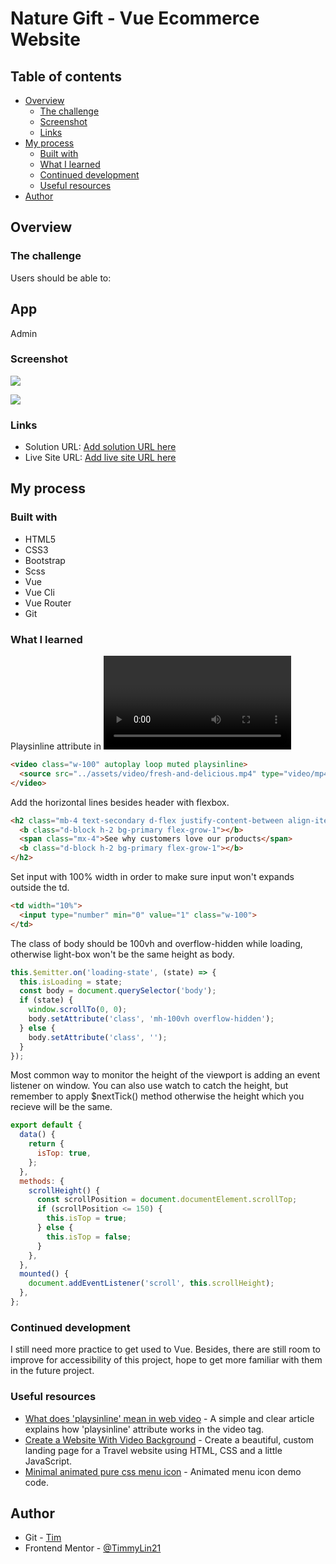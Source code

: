 # Nature Gift - Vue Ecommerce Website



## Table of contents

- [Overview](#overview)
  - [The challenge](#the-challenge)
  - [Screenshot](#screenshot)
  - [Links](#links)
- [My process](#my-process)
  - [Built with](#built-with)
  - [What I learned](#what-i-learned)
  - [Continued development](#continued-development)
  - [Useful resources](#useful-resources)
- [Author](#author)

## Overview

### The challenge

Users should be able to:

App
- 

Admin

### Screenshot

![](./src/assets/Demo-desktop-light.png)

![](./src/assets/Demo-desktop-dark.png)

### Links

- Solution URL: [Add solution URL here](https://your-solution-url.com)
- Live Site URL: [Add live site URL here](https://your-live-site-url.com)

## My process

### Built with

- HTML5 
- CSS3
- Bootstrap
- Scss
- Vue
- Vue Cli
- Vue Router
- Git

### What I learned

Playsinline attribute in <video> tag allows the mobile browser play the video right where it is instead of opening it up with fullscreen. 
```html
<video class="w-100" autoplay loop muted playsinline>
  <source src="../assets/video/fresh-and-delicious.mp4" type="video/mp4">
</video>
```
Add the horizontal lines besides header with flexbox. 
```html
<h2 class="mb-4 text-secondary d-flex justify-content-between align-items-center">
  <b class="d-block h-2 bg-primary flex-grow-1"></b>
  <span class="mx-4">See why customers love our products</span>
  <b class="d-block h-2 bg-primary flex-grow-1"></b>
</h2>
```
Set input with 100% width in order to make sure input won't expands outside the td.
```html
<td width="10%">
  <input type="number" min="0" value="1" class="w-100">
</td>
```
The class of body should be 100vh and overflow-hidden while loading, otherwise light-box won't be the same height as body.
```js
this.$emitter.on('loading-state', (state) => {
  this.isLoading = state;
  const body = document.querySelector('body');
  if (state) {
    window.scrollTo(0, 0);
    body.setAttribute('class', 'mh-100vh overflow-hidden');
  } else {
    body.setAttribute('class', '');
  }
});
```
Most common way to monitor the height of the viewport is adding an event listener on window. You can also use watch to catch the height, but remember to apply $nextTick() method otherwise the height which you recieve will be the same.
```js
export default {
  data() {
    return {
      isTop: true,
    };
  },
  methods: {
    scrollHeight() {
      const scrollPosition = document.documentElement.scrollTop;
      if (scrollPosition <= 150) {
        this.isTop = true;
      } else {
        this.isTop = false;
      }
    },
  },
  mounted() {
    document.addEventListener('scroll', this.scrollHeight);
  },
};
```


### Continued development

I still need more practice to get used to Vue. Besides, there are still room to improve for accessibility of this project, hope to get more familiar with them in the future project.

### Useful resources

- [What does 'playsinline' mean in web video](https://css-tricks.com/what-does-playsinline-mean-in-web-video/) - A simple and clear article explains how 'playsinline' attribute works in the video tag.
- [Create a Website With Video Background](https://www.youtube.com/watch?v=8MgpE2DTTKA&ab_channel=TraversyMedia) - Create a beautiful, custom landing page for a Travel website using HTML, CSS and a little JavaScript.
- [Minimal animated pure css menu icon](https://codepen.io/fromwireframes/pen/arMrYp) - Animated menu icon demo code.


## Author

- Git - [Tim](https://github.com/TimmyLin21)
- Frontend Mentor - [@TimmyLin21](https://www.frontendmentor.io/profile/TimmyLin21)
